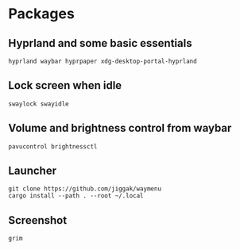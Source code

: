 # Packages

## Hyprland and some basic essentials

    hyprland waybar hyprpaper xdg-desktop-portal-hyprland

## Lock screen when idle

    swaylock swayidle

## Volume and brightness control from waybar

    pavucontrol brightnessctl

## Launcher

    git clone https://github.com/jiggak/waymenu
    cargo install --path . --root ~/.local

## Screenshot

    grim
